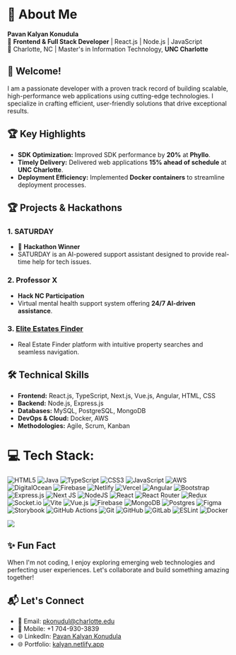 # 🌟 About Me  
**Pavan Kalyan Konudula**  
🚀 **Frontend & Full Stack Developer** | React.js | Node.js | JavaScript  
📍 Charlotte, NC | Master's in Information Technology, **UNC Charlotte**  


## 👋 Welcome!  
I am a passionate developer with a proven track record of building scalable, high-performance web applications using cutting-edge technologies. I specialize in crafting efficient, user-friendly solutions that drive exceptional results.  

## 🏆 Key Highlights  
- **SDK Optimization:** Improved SDK performance by **20%** at **Phyllo**.  
- **Timely Delivery:** Delivered web applications **15% ahead of schedule** at **UNC Charlotte**.  
- **Deployment Efficiency:** Implemented **Docker containers** to streamline deployment processes.  

## 🏆 Projects & Hackathons  

### **1. SATURDAY**  
- 🏅 **Hackathon Winner**  
- SATURDAY is an AI-powered support assistant designed to provide real-time help for tech issues.  

### **2. Professor X**  
- **Hack NC Participation**  
- Virtual mental health support system offering **24/7 AI-driven assistance**.  

### **3. [Elite Estates Finder](https://elite-estates-finder.vercel.app/)**  
- Real Estate Finder platform with intuitive property searches and seamless navigation.  

## 🛠️ Technical Skills  
- **Frontend:** React.js, TypeScript, Next.js, Vue.js, Angular, HTML, CSS  
- **Backend:** Node.js, Express.js  
- **Databases:** MySQL, PostgreSQL, MongoDB  
- **DevOps & Cloud:** Docker, AWS  
- **Methodologies:** Agile, Scrum, Kanban  
  
# 💻 Tech Stack:
![HTML5](https://img.shields.io/badge/html5-%23E34F26.svg?style=for-the-badge&logo=html5&logoColor=white) ![Java](https://img.shields.io/badge/java-%23ED8B00.svg?style=for-the-badge&logo=openjdk&logoColor=white) ![TypeScript](https://img.shields.io/badge/typescript-%23007ACC.svg?style=for-the-badge&logo=typescript&logoColor=white) ![CSS3](https://img.shields.io/badge/css3-%231572B6.svg?style=for-the-badge&logo=css3&logoColor=white) ![JavaScript](https://img.shields.io/badge/javascript-%23323330.svg?style=for-the-badge&logo=javascript&logoColor=%23F7DF1E) ![AWS](https://img.shields.io/badge/AWS-%23FF9900.svg?style=for-the-badge&logo=amazon-aws&logoColor=white) ![DigitalOcean](https://img.shields.io/badge/DigitalOcean-%230167ff.svg?style=for-the-badge&logo=digitalOcean&logoColor=white) ![Firebase](https://img.shields.io/badge/firebase-%23039BE5.svg?style=for-the-badge&logo=firebase) ![Netlify](https://img.shields.io/badge/netlify-%23000000.svg?style=for-the-badge&logo=netlify&logoColor=#00C7B7) ![Vercel](https://img.shields.io/badge/vercel-%23000000.svg?style=for-the-badge&logo=vercel&logoColor=white) ![Angular](https://img.shields.io/badge/angular-%23DD0031.svg?style=for-the-badge&logo=angular&logoColor=white) ![Bootstrap](https://img.shields.io/badge/bootstrap-%238511FA.svg?style=for-the-badge&logo=bootstrap&logoColor=white) ![Express.js](https://img.shields.io/badge/express.js-%23404d59.svg?style=for-the-badge&logo=express&logoColor=%2361DAFB) ![Next JS](https://img.shields.io/badge/Next-black?style=for-the-badge&logo=next.js&logoColor=white) ![NodeJS](https://img.shields.io/badge/node.js-6DA55F?style=for-the-badge&logo=node.js&logoColor=white) ![React](https://img.shields.io/badge/react-%2320232a.svg?style=for-the-badge&logo=react&logoColor=%2361DAFB) ![React Router](https://img.shields.io/badge/React_Router-CA4245?style=for-the-badge&logo=react-router&logoColor=white) ![Redux](https://img.shields.io/badge/redux-%23593d88.svg?style=for-the-badge&logo=redux&logoColor=white) ![Socket.io](https://img.shields.io/badge/Socket.io-black?style=for-the-badge&logo=socket.io&badgeColor=010101) ![Vite](https://img.shields.io/badge/vite-%23646CFF.svg?style=for-the-badge&logo=vite&logoColor=white) ![Vue.js](https://img.shields.io/badge/vue.js-%2335495e.svg?style=for-the-badge&logo=vuedotjs&logoColor=%234FC08D) ![Firebase](https://img.shields.io/badge/firebase-a08021?style=for-the-badge&logo=firebase&logoColor=ffcd34) ![MongoDB](https://img.shields.io/badge/MongoDB-%234ea94b.svg?style=for-the-badge&logo=mongodb&logoColor=white) ![Postgres](https://img.shields.io/badge/postgres-%23316192.svg?style=for-the-badge&logo=postgresql&logoColor=white) ![Figma](https://img.shields.io/badge/figma-%23F24E1E.svg?style=for-the-badge&logo=figma&logoColor=white) ![Storybook](https://img.shields.io/badge/-Storybook-FF4785?style=for-the-badge&logo=storybook&logoColor=white) ![GitHub Actions](https://img.shields.io/badge/github%20actions-%232671E5.svg?style=for-the-badge&logo=githubactions&logoColor=white) ![Git](https://img.shields.io/badge/git-%23F05033.svg?style=for-the-badge&logo=git&logoColor=white) ![GitHub](https://img.shields.io/badge/github-%23121011.svg?style=for-the-badge&logo=github&logoColor=white) ![GitLab](https://img.shields.io/badge/gitlab-%23181717.svg?style=for-the-badge&logo=gitlab&logoColor=white) ![ESLint](https://img.shields.io/badge/ESLint-4B3263?style=for-the-badge&logo=eslint&logoColor=white) ![Docker](https://img.shields.io/badge/docker-%230db7ed.svg?style=for-the-badge&logo=docker&logoColor=white)

![](https://github-readme-stats.vercel.app/api/top-langs/?username=kalyan-1707&theme=react&hide_border=false&include_all_commits=false&count_private=false&layout=compact)

## ✨ **Fun Fact**
When I'm not coding, I enjoy exploring emerging web technologies and perfecting user experiences. Let's collaborate and build something amazing together!

## 📬 **Let's Connect**
- 📧 Email: pkonudul@charlotte.edu
- 📱 Mobile: +1 704-930-3839
- 🌐 LinkedIn: [Pavan Kalyan Konudula](https://www.linkedin.com/in/pavan-kalyan-konudula/)
- 🌐 Portfolio: [kalyan.netlify.app](https://kalyan.netlify.app/)


<!-- Proudly created with GPRM ( https://gprm.itsvg.in ) -->
